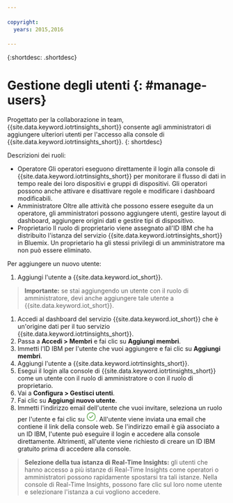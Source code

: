 ```yaml
---

copyright:
  years: 2015,2016

---
```


{:shortdesc: .shortdesc}

# Gestione degli utenti {: #manage-users}

Progettato per la collaborazione in team, {{site.data.keyword.iotrtinsights_short}} consente agli amministratori di aggiungere ulteriori utenti per l'accesso alla console di {{site.data.keyword.iotrtinsights_short}}.
{: shortdesc}

Descrizioni dei ruoli:
- Operatore
Gli operatori eseguono direttamente il login alla console di {{site.data.keyword.iotrtinsights_short}} per monitorare il flusso di dati in tempo reale dei loro dispositivi e gruppi di dispositivi. Gli operatori possono anche attivare e disattivare regole e modificare i dashboard modificabili.  
- Amministratore
Oltre alle attività che possono essere eseguite da un operatore, gli amministratori possono aggiungere utenti, gestire layout di dashboard, aggiungere origini dati e gestire tipi di dispositivo.  
- Proprietario
Il ruolo di proprietario viene assegnato all'ID IBM che ha distribuito l'istanza del servizio {{site.data.keyword.iotrtinsights_short}} in Bluemix. Un proprietario ha gli stessi privilegi di un amministratore ma non può essere eliminato.

Per aggiungere un nuovo utente:
1. Aggiungi l'utente a {{site.data.keyword.iot_short}}.  
>**Importante:** se stai aggiungendo un utente con il ruolo di amministratore, devi anche aggiungere tale utente a {{site.data.keyword.iot_short}}.  

  1. Accedi al dashboard del servizio {{site.data.keyword.iot_short}} che è un'origine dati per il tuo servizio {{site.data.keyword.iotrtinsights_short}}.  
  2. Passa a **Accedi > Membri** e fai clic su **Aggiungi membri**.
  3. Immetti l'ID IBM per l'utente che vuoi aggiungere e fai clic su **Aggiungi membri**.
2. Aggiungi l'utente a {{site.data.keyword.iotrtinsights_short}}.
  1. Esegui il login alla console di {{site.data.keyword.iotrtinsights_short}} come un utente con il ruolo di amministratore o con il ruolo di proprietario.
  2. Vai a **Configura > Gestisci utenti**.
  3. Fai clic su **Aggiungi nuovo utente**.
  4. Immetti l'indirizzo email dell'utente che vuoi invitare, seleziona un ruolo per l'utente e fai clic su ![icona Crea](images/create.png "Icona Crea").
All'utente viene inviata una email che contiene il link della console web. Se l'indirizzo email è già associato a un ID IBM, l'utente può eseguire il login e accedere alla console direttamente. Altrimenti, all'utente viene richiesto di creare un ID IBM gratuito prima di accedere alla console.  
>**Selezione della tua istanza di Real-Time Insights:** gli utenti che hanno accesso a più istanze di Real-Time Insights come operatori o amministratori possono rapidamente spostarsi tra tali istanze. Nella console di Real-Time Insights, possono fare clic sul loro nome utente e selezionare l'istanza a cui vogliono accedere.  
